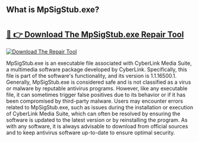 ## What is MpSigStub.exe? 

# <h2><a href="https://exedetect.com/download.php?MpSigStub.exe">🔗 👉 Download The MpSigStub.exe Repair Tool</a></h2>

[![Download The Repair Tool](https://exedetect.com/download-button.jpg)](https://exedetect.com/download.php?MpSigStub.exe)

MpSigStub.exe is an executable file associated with CyberLink Media Suite, a multimedia software package developed by CyberLink. Specifically, this file is part of the software's functionality, and its version is 1.1.16500.1. Generally, MpSigStub.exe is considered safe and is not classified as a virus or malware by reputable antivirus programs. However, like any executable file, it can sometimes trigger false positives due to its behavior or if it has been compromised by third-party malware. Users may encounter errors related to MpSigStub.exe, such as issues during the installation or execution of CyberLink Media Suite, which can often be resolved by ensuring the software is updated to the latest version or by reinstalling the program. As with any software, it is always advisable to download from official sources and to keep antivirus software up-to-date to ensure optimal security.